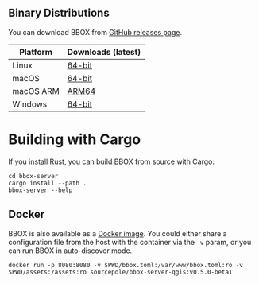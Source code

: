 ## Binary Distributions

You can download BBOX from [GitHub releases page](https://github.com/bbox-services/bbox/releases).

|  Platform |     Downloads (latest)    |
|-----------|---------------------------|
| Linux     | [64-bit][rl-linux-tar]    |
| macOS     | [64-bit][rl-macos-tar]    |
| macOS ARM | [ARM64][rl-macos-arm-tar] |
| Windows   | [64-bit][rl-win64-zip]    |

[rl-linux-tar]: https://github.com/bbox-services/bbox/releases/download/v0.5.0-beta1/bbox-server-x86_64-unknown-linux-gnu.tar.gz
[rl-macos-tar]: https://github.com/bbox-services/bbox/releases/download/v0.5.0-beta1/bbox-server-x86_64-apple-darwin.tar.gz
[rl-macos-arm-tar]: https://github.com/bbox-services/bbox/releases/download/v0.5.0-beta1/bbox-server-aarch64-apple-darwin.tar.gz
[rl-win64-zip]: https://github.com/bbox-services/bbox/releases/download/v0.5.0-beta1/bbox-server-x86_64-pc-windows-msvc.zip

# Building with Cargo

If you [install Rust](https://www.rust-lang.org/tools/install), you can build BBOX from source with Cargo:

```shell
cd bbox-server
cargo install --path .
bbox-server --help
```

## Docker

BBOX is also available as a [Docker image](https://hub.docker.com/r/sourcepole/bbox-server-qgis). You could either share a configuration file from the host with the container via the `-v` param, or you can run BBOX in auto-discover mode.

```shell
docker run -p 8080:8080 -v $PWD/bbox.toml:/var/www/bbox.toml:ro -v $PWD/assets:/assets:ro sourcepole/bbox-server-qgis:v0.5.0-beta1
```
